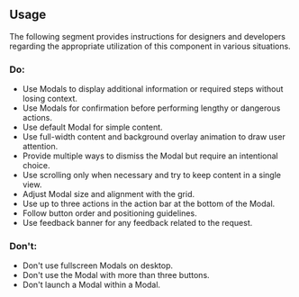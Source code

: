 <ComponentHeading name="Modal"></ComponentHeading>

<TableOfContents></TableOfContents>

## Usage

The following segment provides instructions for designers and developers regarding the appropriate utilization of this
component in various situations.

### Do:

- Use Modals to display additional information or required steps without losing context.
- Use Modals for confirmation before performing lengthy or dangerous actions.
- Use default Modal for simple content.
- Use full-width content and background overlay animation to draw user attention.
- Provide multiple ways to dismiss the Modal but require an intentional choice.
- Use scrolling only when necessary and try to keep content in a single view.
- Adjust Modal size and alignment with the grid.
- Use up to three actions in the action bar at the bottom of the Modal.
- Follow button order and positioning guidelines.
- Use feedback banner for any feedback related to the request.

### Don't:

- Don't use fullscreen Modals on desktop.
- Don't use the Modal with more than three buttons.
- Don't launch a Modal within a Modal.
